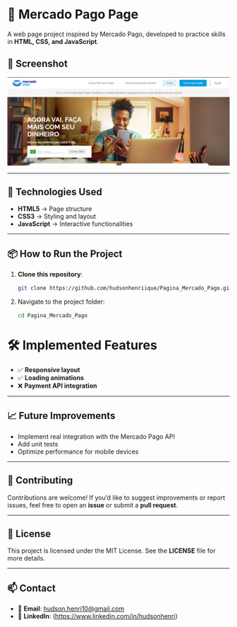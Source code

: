 # 🏦 Mercado Pago Page

A web page project inspired by Mercado Pago, developed to practice skills in **HTML, CSS, and JavaScript**.

## 📸 Screenshot

![Project Screenshot](screenshot.PNG)

---

## 🚀 Technologies Used

- **HTML5** → Page structure  
- **CSS3** → Styling and layout  
- **JavaScript** → Interactive functionalities  

---

## 📦 How to Run the Project

1. **Clone this repository**:

   ```bash
   git clone https://github.com/hudsonhenriique/Pagina_Mercado_Pago.git
   ```

3. Navigate to the project folder:
   ```bash
   cd Pagina_Mercado_Pago
   ```
   
# 🛠️ Implemented Features

- ✅ **Responsive layout**  
- ✅ **Loading animations**  
- ❌ **Payment API integration**
  
---

## 📈 Future Improvements

- Implement real integration with the Mercado Pago API
- Add unit tests
- Optimize performance for mobile devices

---

## 🤝 Contributing

Contributions are welcome!
If you’d like to suggest improvements or report issues, feel free to open an **issue** or submit a **pull request**.  

---

## 📄 License

This project is licensed under the MIT License.
See the **LICENSE** file for more details.

---

## 📫 Contact

- 📧 **Email**: hudson.henri10@gmail.com 
- 💼 **LinkedIn**: (https://www.linkedin.com/in/hudsonhenri)  
